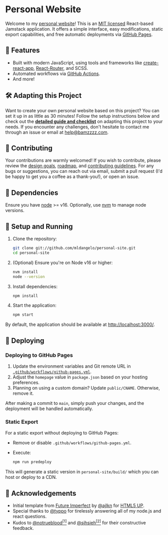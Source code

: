 # Personal Website

Welcome to my [personal website](https://bamzzzz.com)! This is an [MIT licensed](https://github.com/bamzzzz/personal-site/blob/main/LICENSE) React-based Jamstack application. It offers a simple interface, easy modifications, static export capabilities, and free automatic deployments via [GitHub Pages](https://pages.github.com/).

## 🚀 Features

- Built with modern JavaScript, using tools and frameworks like [create-react-app](https://github.com/facebook/create-react-app), [React-Router](https://reactrouter.com/), and SCSS.
- Automated workflows via [GitHub Actions](https://github.com/features/actions).
- And more!

## 🛠 Adapting this Project

Want to create your own personal website based on this project? You can set it up in as little as 30 minutes! Follow the setup instructions below and check out the **[detailed guide and checklist](./docs/adapting-guide.md)** on adapting this project to your needs. If you encounter any challenges, don't hesitate to contact me through an issue or email at [help@bamzzzz.com](mailto:princehaywhy@gmail.com).

## 🤝 Contributing

Your contributions are warmly welcomed! If you wish to contribute, please review the [design goals](./docs/design-goals.md), [roadmap](./docs/roadmap.md), and [contributing guidelines](./docs/contributing.md). For any bugs or suggestions, you can reach out via email, submit a pull request (I'd be happy to get you a coffee as a thank-you!), or open an issue.

## 🔧 Dependencies

Ensure you have [node](https://nodejs.org/) >= v16. Optionally, use [nvm](https://github.com/nvm-sh/nvm#installing-and-updating) to manage node versions.

## 🚀 Setup and Running

1. Clone the repository:

   ```bash
   git clone git://github.com/mldangelo/personal-site.git
   cd personal-site
   ```

2. (Optional) Ensure you're on Node v16 or higher:

   ```bash
   nvm install
   node --version
   ```

3. Install dependencies:

   ```bash
   npm install
   ```

4. Start the application:

   ```bash
   npm start
   ```

By default, the application should be available at [http://localhost:3000/](http://localhost:3000/).

## 🚢 Deploying

### Deploying to GitHub Pages

1. Update the environment variables and Git remote URL in [`.github/workflows/github-pages.yml`](.github/workflows/github-pages.yml).
2. Adjust the `homepage` value in `package.json` based on your hosting preferences.
3. Planning on using a custom domain? Update `public/CNAME`. Otherwise, remove it.

After making a commit to `main`, simply push your changes, and the deployment will be handled automatically.

### Static Export

For a static export without deploying to GitHub Pages:

- Remove or disable `.github/workflows/github-pages.yml`.
- Execute:

  ```bash
  npm run predeploy
  ```

This will generate a static version in `personal-site/build/` which you can host or deploy to a CDN.

## 🙌 Acknowledgements

- Initial template from [Future Imperfect](https://html5up.net/future-imperfect) by [@ajlkn](https://github.com/ajlkn) for [HTML5 UP](html5up.net).
- Special thanks to [@typpo](https://github.com/typpo) for tirelessly answering all of my node.js and react questions.
- Kudos to [@notrueblood](https://github.com/notrueblood)[<sup>[1]</sup>](https://github.com/bamzzzz/personal-site/pull/218) and [@sjhsieh](https://github.com/sjhsieh)[<sup>[2]</sup>](https://github.com/mldangelo/personal-site/issues/168) for their constructive feedback.
